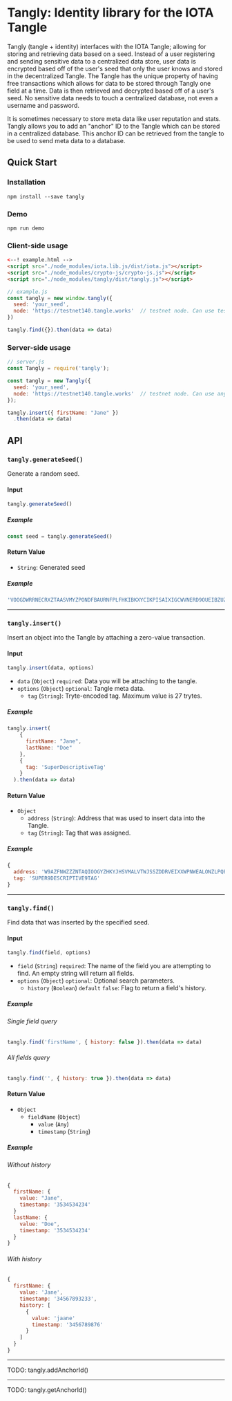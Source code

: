 # Tangly: Identity library for the IOTA Tangle
Tangly (tangle + identity) interfaces with the IOTA Tangle; allowing for storing and retrieving data based on a seed. Instead of a user registering and sending sensitive data to a centralized data store, user data is encrypted based off of the user's seed that only the user knows and stored in the decentralized Tangle. The Tangle has the unique property of having free transactions which allows for data to be stored through Tangly one field at a time. Data is then retrieved and decrypted based off of a user's seed. No sensitive data needs to touch a centralized database, not even a username and password.

It is sometimes necessary to store meta data like user reputation and stats. Tangly allows you to add an "anchor" ID to the Tangle which can be stored in a centralized database. This anchor ID can be retrieved from the tangle to be used to send meta data to a database.
## Quick Start
### Installation
```
npm install --save tangly
```
### Demo
```
npm run demo
```
### Client-side usage
```html
<--! example.html -->
<script src="./node_modules/iota.lib.js/dist/iota.js"></script>
<script src="./node_modules/crypto-js/crypto-js.js"></script>
<script src="./node_modules/tangly/dist/tangly.js"></script>
```
```javascript
// example.js
const tangly = new window.tangly({
  seed: 'your_seed',
  node: 'https://testnet140.tangle.works'  // testnet node. Can use testnet or mainnet
})

tangly.find({}).then(data => data)
```
### Server-side usage
```javascript
// server.js
const Tangly = require('tangly');

const tangly = new Tangly({
  seed: 'your_seed',
  node: 'https://testnet140.tangle.works'  // testnet node. Can use any testnet or mainnet node
});

tangly.insert({ firstName: "Jane" })
  .then(data => data)
```
## API
### `tangly.generateSeed()`
Generate a random seed.
#### **Input**
```javascript
tangly.generateSeed()
```
##### Example
```javascript
const seed = tangly.generateSeed()
```
#### **Return Value**
- `String`: Generated seed
##### Example
```javascript
'VOOGDWRRNECRXZTAASVMYZPONDFBAURNFPLFHKIBKXYCIKPISAIXIGCWVNERD9OUEIBZUZCVCRSFFJHGY'
```
-------
### `tangly.insert()`
Insert an object into the Tangle by attaching a zero-value transaction.
#### **Input**
```javascript
tangly.insert(data, options)
```
- `data` (`Object`) `required`: Data you will be attaching to the tangle.
- `options` (`Object`) `optional`: Tangle meta data.
  - `tag` (`String`): Tryte-encoded tag. Maximum value is 27 trytes.
##### Example
```javascript
tangly.insert(
    {
      firstName: "Jane",
      lastName: "Doe"
    },
    {
      tag: 'SuperDescriptiveTag'
    }
  ).then(data => data)
```
#### **Return Value**
- `Object`
  - `address` (`String`): Address that was used to insert data into the Tangle.
  - `tag` (`String`): Tag that was assigned.
##### Example
```javascript
{
  address: 'W9AZFNWZZZNTAQIOOGYZHKYJHSVMALVTWJSSZDDRVEIXXWPNWEALONZLPQPTCDZRZLHNIHSUKZRSZAZ9W',
  tag: 'SUPER9DESCRIPTIVE9TAG'
}
```
-------
### `tangly.find()`
Find data that was inserted by the specified seed.
#### **Input**
```javascript
tangly.find(field, options)
```
- `field` (`String`) `required`: The name of the field you are attempting to find. An empty string will return all fields.
- `options` (`Object`) `optional`: Optional search parameters.
  - `history` (`Boolean`) `default` `false`: Flag to return a field's history.
##### Example
###### Single field query
```javascript
tangly.find('firstName', { history: false }).then(data => data)
```
###### All fields query
```javascript
tangly.find('', { history: true }).then(data => data)
```
#### **Return Value**
- `Object`
  - `fieldName` (`Object`)
    - `value` (`Any`)
    - `timestamp` (`String`)
##### Example
###### Without history
```javascript
{
  firstName: {
    value: "Jane",
    timestamp: '3534534234'
  }
  lastName: {
    value: "Doe",
    timestamp: '3534534234'
  }
}
```
###### With history
```javascript
{
  firstName: {
    value: 'Jane',
    timestamp: '34567893233',
    history: [
      {
        value: 'jaane'
        timestamp: '3456789876'
      }
    ]
  }
}
```
----
TODO: tangly.addAnchorId()

----
TODO: tangly.getAnchorId()